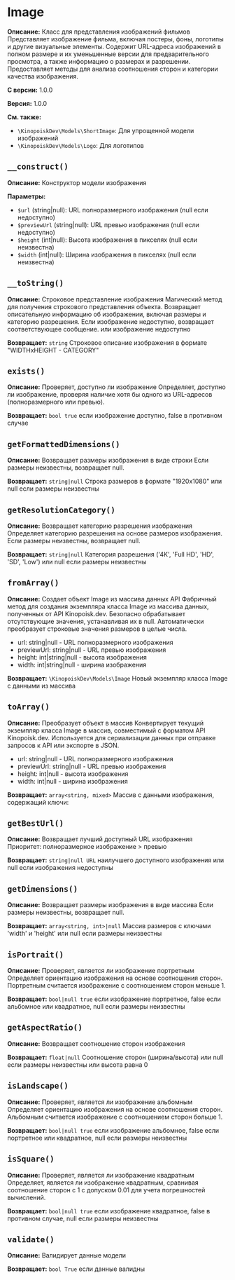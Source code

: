 # Image

**Описание:** Класс для представления изображений фильмов
Представляет изображение фильма, включая постеры, фоны, логотипы и другие
визуальные элементы. Содержит URL-адреса изображений в полном размере
и их уменьшенные версии для предварительного просмотра, а также
информацию о размерах и разрешении. Предоставляет методы для анализа
соотношения сторон и категории качества изображения.

**С версии:** 1.0.0

**Версия:** 1.0.0

**См. также:**

* `\KinopoiskDev\Models\ShortImage`: Для упрощенной модели изображений
* `\KinopoiskDev\Models\Logo`: Для логотипов

## `__construct()`

**Описание:** Конструктор модели изображения

**Параметры:**

* `$url` (string|null): URL полноразмерного изображения (null если недоступно)
* `$previewUrl` (string|null): URL превью изображения (null если недоступно)
* `$height` (int|null): Высота изображения в пикселях (null если неизвестна)
* `$width` (int|null): Ширина изображения в пикселях (null если неизвестна)

## `__toString()`

**Описание:** Строковое представление изображения
Магический метод для получения строкового представления объекта.
Возвращает описательную информацию об изображении, включая размеры
и категорию разрешения. Если изображение недоступно, возвращает
соответствующее сообщение.
или изображение недоступно

**Возвращает:** `string` Строковое описание изображения в формате "WIDTHxHEIGHT - CATEGORY"

## `exists()`

**Описание:** Проверяет, доступно ли изображение
Определяет, доступно ли изображение, проверяя наличие хотя бы одного
из URL-адресов (полноразмерного или превью).

**Возвращает:** `bool true` если изображение доступно, false в противном случае

## `getFormattedDimensions()`

**Описание:** Возвращает размеры изображения в виде строки
Если размеры неизвестны, возвращает null.

**Возвращает:** `string|null` Строка размеров в формате "1920x1080" или null если размеры неизвестны

## `getResolutionCategory()`

**Описание:** Возвращает категорию разрешения изображения
Определяет категорию разрешения на основе размеров изображения.
Если размеры неизвестны, возвращает null.

**Возвращает:** `string|null` Категория разрешения ('4K', 'Full HD', 'HD', 'SD', 'Low') или null если размеры неизвестны

## `fromArray()`

**Описание:** Создает объект Image из массива данных API
Фабричный метод для создания экземпляра класса Image из массива
данных, полученных от API Kinopoisk.dev. Безопасно обрабатывает
отсутствующие значения, устанавливая их в null.
Автоматически преобразует строковые значения размеров в целые числа.
- url: string|null - URL полноразмерного изображения
- previewUrl: string|null - URL превью изображения
- height: int|string|null - высота изображения
- width: int|string|null - ширина изображения

**Возвращает:** `\KinopoiskDev\Models\Image` Новый экземпляр класса Image с данными из массива

## `toArray()`

**Описание:** Преобразует объект в массив
Конвертирует текущий экземпляр класса Image в массив,
совместимый с форматом API Kinopoisk.dev. Используется для
сериализации данных при отправке запросов к API или экспорте в JSON.
- url: string|null - URL полноразмерного изображения
- previewUrl: string|null - URL превью изображения
- height: int|null - высота изображения
- width: int|null - ширина изображения

**Возвращает:** `array<string, mixed>` Массив с данными изображения, содержащий ключи:

## `getBestUrl()`

**Описание:** Возвращает лучший доступный URL изображения
Приоритет: полноразмерное изображение > превью

**Возвращает:** `string|null URL` наилучшего доступного изображения или null если изображения недоступны

## `getDimensions()`

**Описание:** Возвращает размеры изображения в виде массива
Если размеры неизвестны, возвращает null.

**Возвращает:** `array<string, int>|null` Массив размеров с ключами 'width' и 'height' или null если размеры неизвестны

## `isPortrait()`

**Описание:** Проверяет, является ли изображение портретным
Определяет ориентацию изображения на основе соотношения сторон.
Портретным считается изображение с соотношением сторон меньше 1.

**Возвращает:** `bool|null true` если изображение портретное, false если альбомное или квадратное, null если размеры неизвестны

## `getAspectRatio()`

**Описание:** Возвращает соотношение сторон изображения

**Возвращает:** `float|null` Соотношение сторон (ширина/высота) или null если размеры неизвестны или высота равна 0

## `isLandscape()`

**Описание:** Проверяет, является ли изображение альбомным
Определяет ориентацию изображения на основе соотношения сторон.
Альбомным считается изображение с соотношением сторон больше 1.

**Возвращает:** `bool|null true` если изображение альбомное, false если портретное или квадратное, null если размеры неизвестны

## `isSquare()`

**Описание:** Проверяет, является ли изображение квадратным
Определяет, является ли изображение квадратным, сравнивая соотношение сторон
с 1 с допуском 0.01 для учета погрешностей вычислений.

**Возвращает:** `bool|null true` если изображение квадратное, false в противном случае, null если размеры неизвестны

## `validate()`

**Описание:** Валидирует данные модели

**Возвращает:** `bool True` если данные валидны

